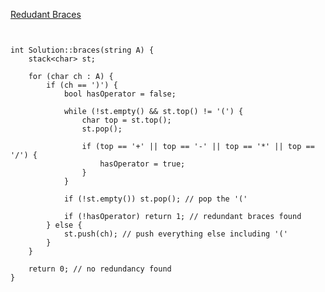 [Redudant Braces](https://www.scaler.com/academy/mentee-dashboard/class/39835/homework/problems/274?navref=cl_tt_lst_nm)



```


int Solution::braces(string A) {
    stack<char> st;

    for (char ch : A) {
        if (ch == ')') {
            bool hasOperator = false;

            while (!st.empty() && st.top() != '(') {
                char top = st.top();
                st.pop();

                if (top == '+' || top == '-' || top == '*' || top == '/') {
                    hasOperator = true;
                }
            }

            if (!st.empty()) st.pop(); // pop the '('

            if (!hasOperator) return 1; // redundant braces found
        } else {
            st.push(ch); // push everything else including '('
        }
    }

    return 0; // no redundancy found
}




```
